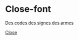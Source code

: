 # Close-font
[Des codes des signes des armes](https://descodesdessignesdesarmes.eleonorefines.fr/)

[Close](https://close.eleonorefines.fr/)

